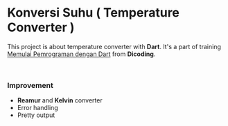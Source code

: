 # Konversi Suhu ( Temperature Converter )

This project is about temperature converter with **Dart**. It's a part of training [Memulai Pemrograman dengan Dart](https://www.dicoding.com/academies/191/corridor) from **Dicoding**. 

&nbsp;
### Improvement

- **Reamur** and **Kelvin** converter
- Error handling
- Pretty output